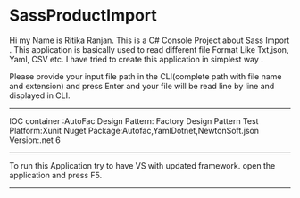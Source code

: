 # SassProductImport

Hi my Name is Ritika Ranjan.
This is a  C# Console Project about Sass Import .
This application is basically used to read different file Format Like Txt,json, Yaml, CSV etc.
I have tried to create this application in simplest way .

Please provide your input file path in the CLI(complete path with file name and extension) and press Enter and your file will be read line by line and displayed in CLI.

***********************
IOC container :AutoFac
Design Pattern: Factory Design Pattern
Test Platform:Xunit
Nuget Package:Autofac,YamlDotnet,NewtonSoft.json
Version:.net 6
***************************
To run this Application try to have VS with updated framework.
open the application and press F5.

**************************


